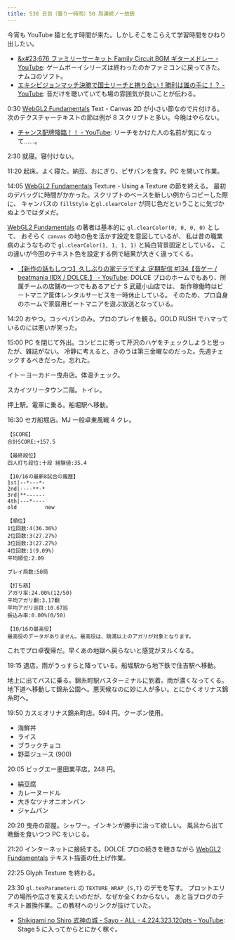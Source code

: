 ```yaml
---
title: 538 日目（曇り一時雨）50 局連続ノー放銃
---
```


今宵も YouTube 猿と化す時間が来た。しかしそこをこらえて学習時間をひねり出したい。

* [&x#23;676 ファミリーサーキット Family Circuit BGM ギターメドレー - YouTube](https://www.youtube.com/watch?v=3cLZSEfl3xg):
  ゲームボーイシリーズは終わったのかファミコンに戻ってきた。ナムコのソフト。
* [エキシビジョンマッチ決勝で国士リーチと捲り合い！勝利は誰の手に！？ - YouTube](https://www.youtube.com/watch?v=a_7ztA4EShA):
  音だけを聴いていても場の雰囲気が良いことが伝わる。

0:30 [WebGL2 Fundamentals][WebGL2 Fundamentals] Text - Canvas 2D が小さい節なので片付ける。
次のテクスチャーテキストの節は例が 8 スクリプトと多い。今晩はやらない。

* [チャンス配牌降臨！！ - YouTube](https://www.youtube.com/watch?v=ugLkqDybzmE):
  リーチをかけた人の名前が気になって……。

2:30 就寝。寝付けない。

11:20 起床。よく寝た。納豆、おにぎり、ピザパンを食す。PC を開いて作業。

14:05 [WebGL2 Fundamentals][WebGL2 Fundamentals] Texture - Using a Texture の節を終える。
最初のデバッグに時間がかかった。スクリプトのベースを新しい例からコピーした際に、
キャンバスの `fillStyle` と`gl.clearColor` が同じ色だということに気づかぬようではダメだ。

[WebGL2 Fundamentals][WebGL2 Fundamentals] の著者は基本的に `gl.clearColor(0, 0, 0, 0)` として、
おそらく `canvas` の地の色を活かす設定を意図しているが、
私は昔の職業病のようなもので `gl.clearColor(1, 1, 1, 1)` と純白背景固定としている。
この違いが今回のテキスト色を設定する例で結果が大きく違ってくる。

* [【新作の話もしつつ】久しぶりの家デラですよ 定期配信 &#x23;134【音ゲー / beatmania IIDX / DOLCE.】 - YouTube](https://www.youtube.com/watch?v=GkTlugrDofk):
  DOLCE プロのホームでもあり、所属チームの店舗の一つでもあるアピナ S 武蔵小山店では、
  新作稼働時はビートマニア筐体レンタルサービスを一時休止している。
  そのため、プロ自身のホームで家庭用ビートマニアを遊ぶ放送となっている。

14:20 おやつ。コッペパンのみ。プロのプレイを観る。GOLD RUSH でハマっているのには悪いが笑った。

15:00 PC を閉じて外出。コンビニに寄って芹沢のハゲをチェックしようと思ったが、雑誌がない。
冷静に考えると、きのうは第三金曜なのだった。先週チェックするべきだった。忘れた。

イトーヨーカドー曳舟店。体温チェック。

スカイツリータウン二階。トイレ。

押上駅。電車に乗る。船堀駅へ移動。

16:30 セガ船堀店。MJ 一般卓東風戦 4 クレ。

```text
【SCORE】
合計SCORE:+157.5

【最終段位】
四人打ち段位:十段 経験値:35.4

【10/16の最新8試合の履歴】
1st|--*---*-
2nd|----**-*
3rd|**------
4th|---*----
old         new

【順位】
1位回数:4(36.36%)
2位回数:3(27.27%)
3位回数:3(27.27%)
4位回数:1(9.09%)
平均順位:2.09

プレイ局数:50局

【打ち筋】
アガリ率:24.00%(12/50)
平均アガリ翻:3.17翻
平均アガリ巡目:10.67巡
振込み率:0.00%(0/50)

【10/16の最高役】
最高役のデータがありません。最高役は、跳満以上のアガリが対象となります。
```

これでプロ卓復帰だ。早くあの地獄へ戻らないと感覚がヌルくなる。

19:15 退店。雨がうっすらと降っている。船堀駅から地下鉄で住吉駅へ移動。

地上に出てバスに乗る。錦糸町駅バスターミナルに到着。雨が濃くなってくる。
地下道へ移動して錦糸公園へ。悪天候なのに妙に人が多い。とにかくオリナス錦糸町へ。

19:50 カスミオリナス錦糸町店。594 円。クーポン使用。

* 海鮮丼
* ライス
* ブラックチョコ
* 野菜ジュース (900)

20:05 ビッグエー墨田業平店。248 円。

* 絹豆腐
* カレーヌードル
* 大きなツナオニオンパン
* ジャムパン

20:20 曳舟の部屋。シャワー。インキンが勝手に治って欲しい。
風呂から出て晩飯を食いつつ PC をいじる。

21:20 インターネットに接続する。DOLCE プロの続きを聴きながら
[WebGL2 Fundamentals][WebGL2 Fundamentals] テキスト描画の仕上げ作業。

22:25 Glyph Texture を終わる。

23:30 `gl.texParameteri` の `TEXTURE_WRAP_{S,T}` のデモを写す。
プロットエリアの場所や広さを変えたいのだが、なぜか全くわからない。
あと当ブログのテキスト置換作業。この教材へのリンクが抜けていた。

* [Shikigami no Shiro 式神の城 - Sayo - ALL - 4.224.323.120pts - YouTube](https://www.youtube.com/watch?v=ZYraecNl2yA):
  Stage 5 に入ってからとにかく稼ぐ。

[WebGL2 Fundamentals]: https://webgl2fundamentals.org
